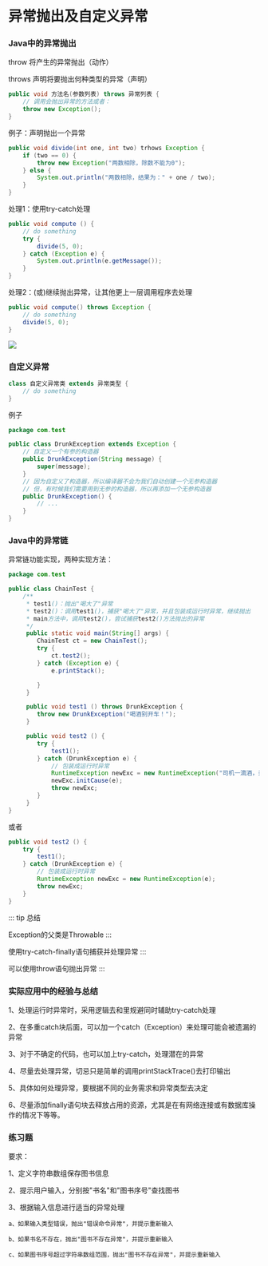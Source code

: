 # 异常抛出及自定义异常

### Java中的异常抛出

throw 将产生的异常抛出（动作）

throws 声明将要抛出何种类型的异常（声明）

```java
public void 方法名(参数列表) throws 异常列表 {
    // 调用会抛出异常的方法或者：
    throw new Exception();
}
```

例子：声明抛出一个异常

```java
public void divide(int one, int two) trhows Exception {
    if (two == 0) {
        throw new Exception("两数相除，除数不能为0");
    } else {
        System.out.println("两数相除，结果为：" + one / two);
    }
}
```

处理1：使用try-catch处理

```java
public void compute () {
    // do something
    try {
        divide(5, 0);
    } catch (Exception e) {
        System.out.println(e.getMessage());
    }
}
```

处理2：(或)继续抛出异常，让其他更上一层调用程序去处理

```java
public void compute() throws Exception {
    // do something
    divide(5, 0);
}
```

![](/img/throwables.png)

### 自定义异常

```java
class 自定义异常类 extends 异常类型 {
    // do something
}
```
例子

```java
package com.test

public class DrunkException extends Exception {
    // 自定义一个有参的构造器
    public DrunkException(String message) {
        super(message);
    }
    // 因为自定义了构造器，所以编译器不会为我们自动创建一个无参构造器
    // 但，有时候我们需要用到无参的构造器，所以再添加一个无参构造器
    public DrunkException() {
        // ...
    }
}
```

### Java中的异常链

异常链功能实现，两种实现方法：

```java
package com.test

public class ChainTest {
    /**
     * test1()：抛出"喝大了"异常
     * test2()：调用test1()，捕获"喝大了"异常，并且包装成运行时异常，继续抛出
     * main方法中，调用test2()，尝试捕获test2()方法抛出的异常
     */
     public static void main(String[] args) {
        ChainTest ct = new ChainTest();
        try {
            ct.test2();
        } catch (Exception e) {
            e.printStack();

        }
     }

     public void test1 () throws DrunkException {
        throw new DrunkException("喝酒别开车！");
     }

     public void test2 () {
        try {
            test1();
        } catch (DrunkException e) {
            // 包装成运行时异常
            RuntimeException newExc = new RuntimeException("司机一滴酒，亲人两行泪");
            newExc.initCause(e);
            throw newExc;
        }
     }
}
```

或者

```java
public void test2 () {
    try {
        test1();
    } catch (DrunkException e) {
        // 包装成运行时异常
        RuntimeException newExc = new RuntimeException(e);
        throw newExc;
    }
}
```

::: tip 总结

Exception的父类是Throwable
:::

使用try-catch-finally语句捕获并处理异常
:::

可以使用throw语句抛出异常
:::

### 实际应用中的经验与总结

1、处理运行时异常时，采用逻辑去和里规避同时辅助try-catch处理

2、在多重catch块后面，可以加一个catch（Exception）来处理可能会被遗漏的异常

3、对于不确定的代码，也可以加上try-catch，处理潜在的异常

4、尽量去处理异常，切忌只是简单的调用printStackTrace()去打印输出

5、具体如何处理异常，要根据不同的业务需求和异常类型去决定

6、尽量添加finally语句块去释放占用的资源，尤其是在有网络连接或有数据库操作的情况下等等。

### 练习题

要求：

1、定义字符串数组保存图书信息

2、提示用户输入，分别按"书名"和"图书序号"查找图书

3、根据输入信息进行适当的异常处理

    a、如果输入类型错误，抛出"错误命令异常"，并提示重新输入

    b、如果书名不存在，抛出"图书不存在异常"，并提示重新输入

    c、如果图书序号超过字符串数组范围，抛出"图书不存在异常"，并提示重新输入
